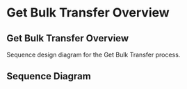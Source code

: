 # Get Bulk Transfer Overview

## Get Bulk Transfer Overview

Sequence design diagram for the Get Bulk Transfer process.

## Sequence Diagram


